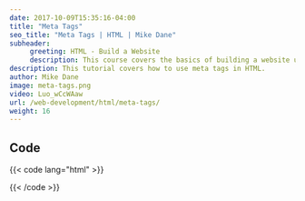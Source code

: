```yaml
---
date: 2017-10-09T15:35:16-04:00
title: "Meta Tags"
seo_title: "Meta Tags | HTML | Mike Dane"
subheader:
     greeting: HTML - Build a Website
     description: This course covers the basics of building a website using HTML. Work your way through the videos and we'll teach you everything you need to know to create a basic website!
description: This tutorial covers how to use meta tags in HTML.
author: Mike Dane
image: meta-tags.png
video: Luo_wCcWAaw
url: /web-development/html/meta-tags/
weight: 16
---
```


## Code

{{< code lang="html" >}}
<head>
  <meta charset="UTF-8">
  <meta name="description" content="Teaching HTML for free">
  <meta name="keywords" content="HTML, Mike Dane">
  <meta name="author" content="Mike Dane">
  <meta name="viewport" content="width=device-width, initial-scale=1.0">
</head>
{{< /code >}}